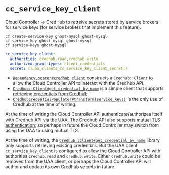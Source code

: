 # `cc_service_key_client`

Cloud Controller -> CredHub to retreive secrets stored by service brokers for service keys (for service brokers that implement this feature).

```text
cf create-service-key ghost-mysql ghost-mysql
cf service-key ghost-mysql ghost-mysql
cf service-keys ghost-mysql
```

```yaml
cc_service_key_client:
  authorities: credhub.read,credhub.write
  authorized-grant-types: client_credentials
  secret: ((uaa_clients_cc_service_key_client_secret))
```

* [`DependencyLocator#credhub_client`](https://github.com/cloudfoundry/cloud_controller_ng/blob/5a767b860bf641964a2a84f049a8b8d863013129/lib/cloud_controller/dependency_locator.rb#L289-L298) constructs a `Credhub::Client` to allow the Cloud Controller API to interact with the Credhub API.
* [`Credhub::Client#get_credential_by_name`](https://github.com/cloudfoundry/cloud_controller_ng/blob/master/lib/credhub/client.rb) is a simple client that supports [retrieving credentials from Credhub](https://credhub-api.cfapps.io/#get-credentials).
* [`CredhubCredentialPopulator#transform(service_keys)`](https://github.com/cloudfoundry/cloud_controller_ng/blob/5a767b860bf641964a2a84f049a8b8d863013129/app/collection_transformers/credhub_credential_populator.rb#L14) is the only use of Credhub at the time of writing.

At the time of writing the Cloud Controller API authenticate/authorizes itself with Credhub API via the UAA. The Credhub API also supports [mutual TLS authentication](https://credhub-api.cfapps.io/#mutual-tls); so perhaps in future the Cloud Controller may switch from using the UAA to using mutual TLS.

At the time of writing, the [`Credhub::Client#get_credential_by_name`](https://github.com/cloudfoundry/cloud_controller_ng/blob/master/lib/credhub/client.rb) library only supports retrieving existing credentials. But the UAA client `cc_service_key_client` is configured to allow the Cloud Controller API with authorities `credhub.read` and `credhub.write`. Either `credhub.write` could be removed from the UAA client, or perhaps the Cloud Controller API will author and update its own Credhub secrets in future.
